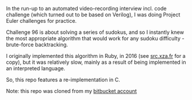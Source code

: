 In the run-up to an automated video-recording interview incl. code challenge (which turned out to be based on Verilog), I was doing Project Euler challenges for practice.

Challenge 96 is about solving a series of sudokus, and so I instantly knew the most appropriate algorithm that would work for any sudoku difficulty - brute-force backtracking.

I originally implemented this algorithm in Ruby, in 2016 (see [src.xza.fr](https://src.xza.fr) for a copy), but it was relatively slow, mainly as a result of being implemented in an interpreted language.

So, this repo features a re-implementation in C.

Note: this repo was cloned from my [bitbucket account](https://bitbucket.org/thomas-xza/96_sudoku_solver/)
